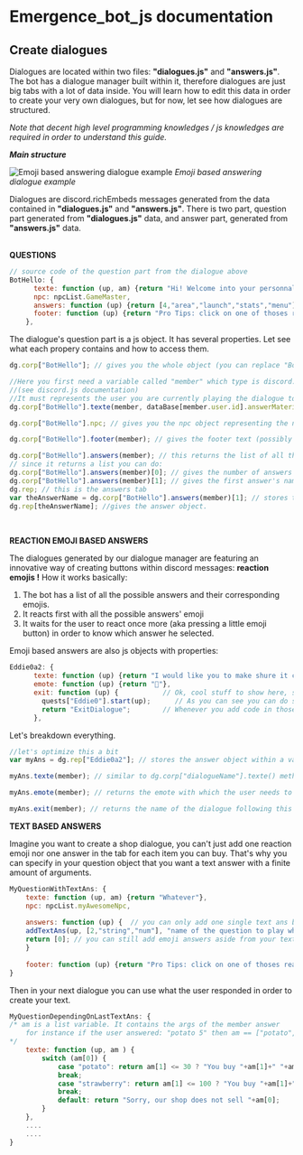 # Emergence_bot_js documentation
## Create dialogues
Dialogues are located within two files: **"dialogues.js"** and **"answers.js"**. The bot has a dialogue manager built within it, therefore dialogues are just big tabs with a lot of data inside. You will learn how to edit this data in order to create your very own dialogues, but for now, let see how dialogues are structured.

*Note that decent high level programming knowledges / js knowledges are required in order to understand this guide.*

***Main structure***

![Emoji based answering dialogue example](https://i.imgur.com/fFPqD4d.png)
*Emoji based answering dialogue example*

Dialogues are discord.richEmbeds messages generated from the data contained in **"dialogues.js"** and **"answers.js"**. 
There is two part, question part generated from **"dialogues.js"** data, and answer part, generated from **"answers.js"** data.  
<br/>

**QUESTIONS**

```javascript 
// source code of the question part from the dialogue above
BotHello: {
      texte: function (up, am) {return "Hi! Welcome into your personnal tab.\nSo let's get started, what do you want to do ?"},
      npc: npcList.GameMaster,
      answers: function (up) {return [4,"area","launch","stats","menu"]},
      footer: function (up) {return "Pro Tips: click on one of thoses reaction emotes to make your choice."}
    },
```

The dialogue's question part is a js object. 
It has several properties. 
Let see what each propery contains and how to access them.
```javascript 
dg.corp["BotHello"]; // gives you the whole object (you can replace "BotHello" with a string variable which is equal to "BotHello")

//Here you first need a variable called "member" which type is discord.guild.member 
//(see discord.js documentation)
//It must represents the user you are currently playing the dialogue to.
dg.corp["BotHello"].texte(member, dataBase[member.user.id].answerMaterial); // calls a method in dg.corp["BotHello"] called "texte", it returns the question's text (possibly depending on the user), in the example above it is the green text.

dg.corp["BotHello"].npc; // gives you the npc object representing the npc who tells the message. In the example above it is the GameMaster npc, which is a special one. From this npc object you can get it's "picture" property which is then put as the thumbnail, and it's "name" property which is then put as the dialogue's title.

dg.corp["BotHello"].footer(member); // gives the footer text (possibly depending on the user). The footer is the little grey text at the bottom of the message, it is usefull to put jokes, lore or pro tips.

dg.corp["BotHello"].answers(member); // this returns the list of all the possible answers (possibly depending on the user) for this question and the number of possible answers.
// since it returns a list you can do:
dg.corp["BotHello"].answers(member)[0]; // gives the number of answers
dg.corp["BotHello"].answers(member)[1]; // gives the first answer's name, you should check if dg.corp["BotHello"].answers(member)[0] >= 1 == true first.
dg.rep; // this is the answers tab
var theAnswerName = dg.corp["BotHello"].answers(member)[1]; // stores the name of the first possible answer in a string variable called theAnswerName.
dg.rep[theAnswerName]; //gives the answer object.
```
<br/>

**REACTION EMOJI BASED ANSWERS**

The dialogues generated by our dialogue manager are featuring an innovative way of creating buttons within discord messages: **reaction emojis !**
How it works basically:

 1. The bot has a list of all the possible answers and their
    corresponding emojis. 
 2. It reacts first with all the possible
    answers' emoji
 3. It waits for the user to react once more (aka
    pressing a little emoji button) in order to know which answer he
    selected.

 

Emoji based answers are also js objects with properties:
```javascript
Eddie0a2: {
      texte: function (up) {return "I would like you to make shure it can not send data to nanoteck, I mean I don't want them to track my position at least"},
      emote: function (up) {return "🔧"},
      exit: function (up) {           // Ok, cool stuff to show here, since exit is a function which has access to member data, you can do a little bit more than just returning the exit dialogue's name. 
        quests["Eddie0"].start(up);      // As you can see you can do stuff whenever the code need to access the exit. For instance, here it is called when the user finally selects this answer. Since selecting this answer should make the user start a new quest, I can call before the mendatory return "dialogueName"; optional code saying "hey start this quest for this user please thanks".
        return "ExitDialogue";        // Whenever you add code in thoses methods, never forget to add a return at the end following the right variable type !!!
      },
```
Let's breakdown everything.
```javascript
//let's optimize this a bit
var myAns = dg.rep["Eddie0a2"]; // stores the answer object within a variable called myAns, which is way easier to type than dg.rep["Eddie0a2"].

myAns.texte(member); // similar to dg.corp["dialogueName"].texte() method, but this time it only needs the member data. It returns answer text (possibly depending on the user)

myAns.emote(member); // returns the emote with which the user needs to react in order to select this answer. Pro tip: do win+. if you are on win 10 in order to get a unicode emoji keyboard. 👌 

myAns.exit(member); // returns the name of the dialogue following this answer (possibly depending on the user)
```

**TEXT BASED ANSWERS**

Imagine you want to create a shop dialogue, you can't just add one reaction emoji nor one answer in the tab for each item you can buy.
That's why you can specify in your question object that you want a text answer with a finite amount of arguments. 

```javascript
MyQuestionWithTextAns: {
	texte: function (up, am) {return "Whatever"},
    npc: npcList.myAwesomeNpc,
    
    answers: function (up) {  // you can only add one single text ans by question, more would make the bot to crash
    addTextAns(up, [2,"string","num"], "name of the question to play when the user will have sent its answer");   // [2 (this means there is 2 arguments needed), "string" (this means the first one is a text arg (ex: potato), "num" (this means the second one is an integer (ex: potato 5)] There is only "num" and "string" types of args available, it should be ok for any kind of use.
    return [0]; // you can still add emoji answers aside from your text one if you want. If none return [0].
    }
    
    footer: function (up) {return "Pro Tips: click on one of thoses reaction emotes to make your choice."}
}
```
Then in your next dialogue you can use what the user responded in order to create your text.
```javascript
MyQuestionDependingOnLastTextAns: {
/* am is a list variable. It contains the args of the member answer
	for instance if the user answered: "potato 5" then am == ["potato",5]
*/
	texte: function (up, am ) {
		switch (am[0]) {
			case "potato": return am[1] <= 30 ? "You buy "+am[1]+" "+am[0] : "oops sorry we don't have enough "+am[0]+" for you !";
			break;
			case "strawberry": return am[1] <= 100 ? "You buy "+am[1]+" "+am[0] : "oops sorry we don't have enough "+am[0]+" for you !";
			break;
			default: return "Sorry, our shop does not sell "+am[0];
		}
	},
	....
	....
}
```
